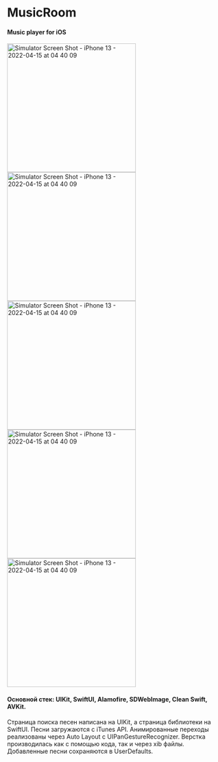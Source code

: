 # MusicRoom
#### Music player for iOS

<img width="300" alt="Simulator Screen Shot - iPhone 13 - 2022-04-15 at 04 40 09" src="https://user-images.githubusercontent.com/48254272/163865530-c37f720b-7806-44a3-9318-fcb5b198b6bf.png"> <img width="300" alt="Simulator Screen Shot - iPhone 13 - 2022-04-15 at 04 40 09" src="https://user-images.githubusercontent.com/48254272/163862188-548405ed-f2bd-408a-9178-e3471e2108a1.png"> <img width="300" alt="Simulator Screen Shot - iPhone 13 - 2022-04-15 at 04 40 09" src="https://user-images.githubusercontent.com/48254272/163862202-c1bbc5ae-7d99-4d90-9fef-1506c6e1e70d.png">
<img width="300" alt="Simulator Screen Shot - iPhone 13 - 2022-04-15 at 04 40 09" src="https://user-images.githubusercontent.com/48254272/163862225-99e5e7a8-71a5-4c4c-8c9d-a79703b627e3.png">
<img width="300" alt="Simulator Screen Shot - iPhone 13 - 2022-04-15 at 04 40 09" src="https://user-images.githubusercontent.com/48254272/163862233-498ef82a-cf16-4ba9-83d3-14ed455c131e.png">

#### Основной стек: UIKit, SwiftUI, Alamofire, SDWebImage, Clean Swift, AVKit.

Страница поиска песен написана на UIKit, а страница библиотеки на SwiftUI. Песни загружаются с iTunes API. Анимированные переходы реализованы через Auto Layout c UIPanGestureRecognizer. Верстка производилась как с помощью кода, так и через xib файлы. Добавленные песни сохраняются в UserDefaults.
